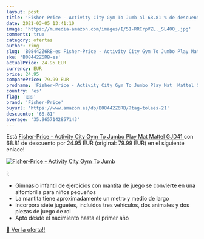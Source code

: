 ```yaml
---
layout: post
title: 'Fisher-Price - Activity City Gym To Jumb al 68.81 % de descuento'
date: 2021-03-05 13:41:10
image: 'https://m.media-amazon.com/images/I/51-RRCrpVZL._SL400_.jpg'
comments: true
category: ofertas
author: ring
slug: 'B08442Z6RB-es Fisher-Price - Activity City Gym To Jumbo Play Mat Mattel...'
sku: 'B08442Z6RB-es'
actualPrice: 24.95 EUR
currency: EUR
price: 24.95
comparePrice: 79.99 EUR
prodname: 'Fisher-Price - Activity City Gym To Jumbo Play Mat  Mattel GJD41 '
country: 'es'
flag: '🇪🇸'
brand: 'Fisher-Price'
buyurl: 'https://www.amazon.es/dp/B08442Z6RB/?tag=tolees-21'
descuento: '68.81'
average: '35.9657142857143'
---
```


Está [Fisher-Price - Activity City Gym To Jumbo Play Mat  Mattel GJD41 ](https://www.amazon.es/dp/B08442Z6RB/?tag=tolees-21) con 68.81 de descuento por 24.95 EUR (original: 79.99 EUR) en el siguiente enlace!

[![Fisher-Price - Activity City Gym To Jumb](https://m.media-amazon.com/images/I/51-RRCrpVZL._SL400_.jpg)](https://www.amazon.es/dp/B08442Z6RB/?tag=tolees-21)

ℹ️:

- Gimnasio infantil de ejercicios con mantita de juego se convierte en una alfombrilla para niños pequeños
- La mantita tiene aproximadamente un metro y medio de largo
- Incorpora siete juguetes, incluidos tres vehículos, dos animales y dos piezas de juego de rol
- Apto desde el nacimiento hasta el primer año

[🛒 Ver la oferta!!](https://www.amazon.es/dp/B08442Z6RB/?tag=tolees-21)
